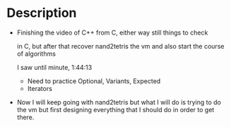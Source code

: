 # Description

- Finishing the video of C++ from
  C, either way still things to check

  in C, but after that recover nand2tetris
  the vm and also start the course of algorithms

  I saw until minute, 1:44:13
    - Need to practice Optional, Variants, Expected
    - Iterators

- Now I will keep going with nand2tetris but what I will do
  is trying to do the vm but first designing everything that I should 
  do in order to get there.

